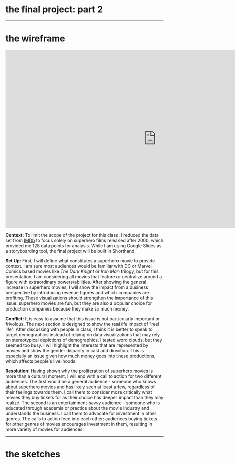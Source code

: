 # the final project: part 2
---
# the wireframe

<iframe src="https://docs.google.com/presentation/d/e/2PACX-1vTmTLQn39XloouyRQ80V6ELRsPIZ7Noy4deP_ktt7p4H4abKLd5ZMWeg1jINCRaWw3q_TAYQq6NGKsN/embed?start=false&loop=true&delayms=3000" frameborder="0" width="960" height="569" allowfullscreen="true" mozallowfullscreen="true" webkitallowfullscreen="true"></iframe>


__Context:__ To limit the scope of the project for this class, I reduced the data set from [IMDb](https://www.imdb.com/) to focus solely on superhero films released after 2000, which provided me 128 data points for analysis. While I am using Google Slides as a storyboarding tool, the final project will be built in Shorthand.

__Set Up:__ First, I will define what constitutes a superhero movie to provide context. I am sure most audiences would be familiar with DC or Marvel Comics based movies like _The Dark Knight_ or _Iron Man_ trilogy, but for this presentation, I am considering all movies that feature or centralize around a figure with extraordinary powers/abilities. After showing the general increase in superhero movies, I will show the impact from a business perspective by introducing revenue figures and which companies are profiting. These visualizations should strengthen the importance of this issue: superhero movies are fun, but they are also a popular choice for production companies because they make so much money. 

__Conflict:__ It is easy to assume that this issue is not particularly important or frivolous. The next section is designed to show the real life impact of "reel life". After discussing with people in class, I think it is better to speak to target demographics instead of relying on data visualizations that may rely on stereotypical depictions of demographics. I tested word clouds, but they seemed too busy. I will highlight the interests that are represented by movies and show the gender disparity in cast and direction. This is especially an issue given how much money goes into these productions, which affects people's livelihoods. 

__Resolution:__ Having shown why the proliferation of superhero movies is more than a cultural moment, I will end with a call to action for two different audiences. The first would be a general audience - someone who knows about superhero movies and has likely seen at least a few, regardless of their feelings towards them. I call them to consider more critically what movies they buy tickets for as their choice has deeper impact than they may realize. The second is an entertainment-savvy audience - someone who is educated through academia or practice about the movie industry and understands the business. I call them to advocate for investment in other genres. The calls to action feed into each other: audiences buying tickets for other genres of movies encourages investment in them, resulting in more variety of movies for audiences.

---
# the sketches
